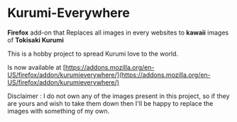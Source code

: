 # Kurumi-Everywhere

**Firefox** add-on that Replaces all images in every websites to **kawaii** images of **Tokisaki Kurumi**

This is a hobby project to spread Kurumi love to the world.

Is now available at [https://addons.mozilla.org/en-US/firefox/addon/kurumieverywhere/](https://addons.mozilla.org/en-US/firefox/addon/kurumieverywhere/)

Disclaimer : I do not own any of the images present in this project, so if they are yours and wish to take them down then I'll be happy to replace the images with something of my own.

